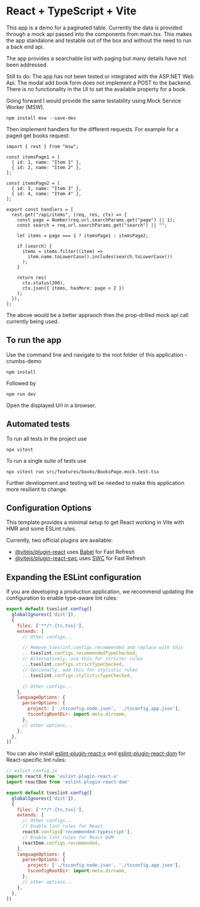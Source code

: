 # React + TypeScript + Vite

This app is a demo for a paginated table. Currently the data is provided through a mock api
passed into the components from main.tsx. This makes the app standalone and testable out of the box 
and without the need to run a back end api. 

The app provides a searchable list with paging but many details have not been addressed.

Still to do:
The app has not been tested or integrated with the ASP.NET Web Api.
The modal add book form does not implement a POST to the backend.
There is no functionality in the UI to set the available property for a book.

Going forward I would provide the same testability using Mock Service Worker (MSW).

```
npm install msw --save-dev
```
Then implement handlers for the different requests. For example for a paged get books request:

```
import { rest } from "msw";

const itemsPage1 = [
  { id: 1, name: "Item 1" },
  { id: 2, name: "Item 2" },
];

const itemsPage2 = [
  { id: 3, name: "Item 3" },
  { id: 4, name: "Item 4" },
];

export const handlers = [
  rest.get("/api/items", (req, res, ctx) => {
    const page = Number(req.url.searchParams.get("page") || 1);
    const search = req.url.searchParams.get("search") || "";

    let items = page === 1 ? itemsPage1 : itemsPage2;

    if (search) {
      items = items.filter((item) =>
        item.name.toLowerCase().includes(search.toLowerCase())
      );
    }

    return res(
      ctx.status(200),
      ctx.json({ items, hasMore: page < 2 })
    );
  }),
];

```
The above would be a better appraoch then the prop-drilled mock api call currently being used.

## To run the app
Use the command line and navigate to the root folder of this application - crumbs-demo

```
npm install
```

Followed by 

```
npm run dev
```

Open the displayed Url in a browser.

## Automated tests

To run all tests in the project use 

```
npx vitest
```

To run a single suite of tests use 

```
npx vitest run src/features/books/BooksPage.mock.test.tsx
```
Further development and testing will be needed to make this application more resilient to change.

## Configuration Options 

This template provides a minimal setup to get React working in Vite with HMR and some ESLint rules.

Currently, two official plugins are available:

- [@vitejs/plugin-react](https://github.com/vitejs/vite-plugin-react/blob/main/packages/plugin-react) uses [Babel](https://babeljs.io/) for Fast Refresh
- [@vitejs/plugin-react-swc](https://github.com/vitejs/vite-plugin-react/blob/main/packages/plugin-react-swc) uses [SWC](https://swc.rs/) for Fast Refresh

## Expanding the ESLint configuration

If you are developing a production application, we recommend updating the configuration to enable type-aware lint rules:

```js
export default tseslint.config([
  globalIgnores(['dist']),
  {
    files: ['**/*.{ts,tsx}'],
    extends: [
      // Other configs...

      // Remove tseslint.configs.recommended and replace with this
      ...tseslint.configs.recommendedTypeChecked,
      // Alternatively, use this for stricter rules
      ...tseslint.configs.strictTypeChecked,
      // Optionally, add this for stylistic rules
      ...tseslint.configs.stylisticTypeChecked,

      // Other configs...
    ],
    languageOptions: {
      parserOptions: {
        project: ['./tsconfig.node.json', './tsconfig.app.json'],
        tsconfigRootDir: import.meta.dirname,
      },
      // other options...
    },
  },
])
```

You can also install [eslint-plugin-react-x](https://github.com/Rel1cx/eslint-react/tree/main/packages/plugins/eslint-plugin-react-x) and [eslint-plugin-react-dom](https://github.com/Rel1cx/eslint-react/tree/main/packages/plugins/eslint-plugin-react-dom) for React-specific lint rules:

```js
// eslint.config.js
import reactX from 'eslint-plugin-react-x'
import reactDom from 'eslint-plugin-react-dom'

export default tseslint.config([
  globalIgnores(['dist']),
  {
    files: ['**/*.{ts,tsx}'],
    extends: [
      // Other configs...
      // Enable lint rules for React
      reactX.configs['recommended-typescript'],
      // Enable lint rules for React DOM
      reactDom.configs.recommended,
    ],
    languageOptions: {
      parserOptions: {
        project: ['./tsconfig.node.json', './tsconfig.app.json'],
        tsconfigRootDir: import.meta.dirname,
      },
      // other options...
    },
  },
])
```
